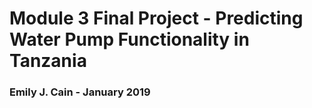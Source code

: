 # Module 3 Final Project - Predicting Water Pump Functionality in Tanzania
### Emily J. Cain - January 2019

